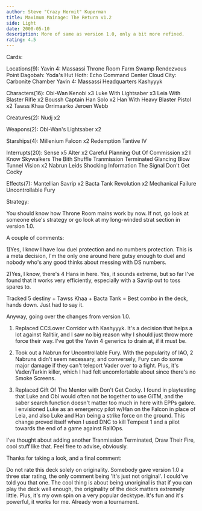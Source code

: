 ```yaml
---
author: Steve "Crazy Hermit" Kuperman
title: Maximum Mainage: The Return v1.2
side: Light
date: 2000-05-10
description: More of same as version 1.0, only a bit more refined.
rating: 4.5
---
```

Cards: 

Locations(9):
Yavin 4: Massassi Throne Room
Farm
Swamp
Rendezvous Point
Dagobah: Yoda's Hut
Hoth: Echo Command Center
Cloud City: Carbonite Chamber
Yavin 4: Massassi Headquarters
Kashyyyk


Characters(16):
Obi-Wan Kenobi x3
Luke With Lightsaber x3
Leia With Blaster Rifle x2
Boussh
Captain Han Solo x2
Han With Heavy Blaster Pistol x2
Tawss Khaa
Orrimaarko
Jeroen Webb

Creatures(2):
Nudj x2

Weapons(2):
Obi-Wan's Lightsaber x2

Starships(4):
Millenium Falcon x2
Redemption
Tantive IV

Interrupts(20):
Sense x5
Alter x2
Careful Planning
Out Of Commission x2
I Know
Skywalkers
The Bith Shuffle
Tranmission Terminated
Glancing Blow
Tunnel Vision x2
Nabrun Leids
Shocking Information
The Signal
Don't Get Cocky

Effects(7):
Mantellian Savrip x2
Bacta Tank
Revolution x2
Mechanical Failure
Uncontrollable Fury 

Strategy: 

You should know how Throne Room mains work by now. If not, go look at someone else's strategy or go look at my long-winded strat section in version 1.0.

A couple of comments:

1)Yes, I know I have low duel protection and no numbers protection. This is a meta decision, I'm the only one around here gutsy enough to duel and nobody who's any good thinks about messing with DS numbers.

2)Yes, I know, there's 4 Hans in here. Yes, it sounds extreme, but so far I've found that it works very efficiently, especially with a Savrip out to toss spares to.

Tracked 5 destiny + Tawss Khaa + Bacta Tank = Best combo in the deck, hands down. Just had to say it.

Anyway, going over the changes from version 1.0.

1) Replaced CC:Lower Corridor with Kashyyyk. It's a decision that helps a lot against Ralltiir, and I saw no big reason why I should just throw more force their way. I've got the Yavin 4 generics to drain at, if it must be.

2) Took out a Nabrun for Uncontrollable Fury. With the popularity of IAO, 2 Nabruns didn't seem necessary, and conversely, Fury can do some major damage if they can't teleport Vader over to a fight. Plus, it's Vader/Tarkin killer, which I had felt uncomfortable about since there's no Smoke Screens.

3) Replaced Gift Of The Mentor with Don't Get Cocky. I found in playtesting that Luke and Obi would often not be together to use GiTM, and the saber search function doesn't matter too much in here with EPPs galore. I envisioned Luke as an emergency pilot w/Han on the Falcon in place of Leia, and also Luke and Han being a strike force on the ground. This change proved itself when I used DNC to kill Tempest 1 and a pilot towards the end of a game against RallOps.

I've thought about adding another Tranmission Terminated, Draw Their Fire, cool stuff like that. Feel free to advise, obviously.


Thanks for taking a look, and a final comment:

Do not rate this deck solely on originality. Somebody gave version 1.0 a three star rating, the only comment being 'It's just not original'. I could've told you that one. The cool thing is about being unoriginal is that if you can play the deck well enough, the originality of the deck matters extremely little. Plus, it's my own spin on a very popular decktype. It's fun and it's powerful, it works for me. Already won a tournament. 